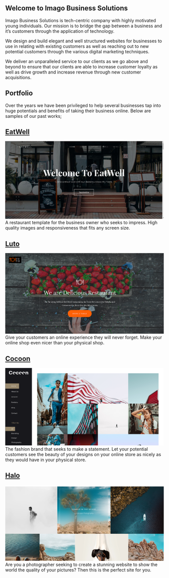 ## Welcome to Imago Business Solutions

Imago Business Solutions is tech-centric company with highly motivated young individuals. Our mission is to bridge the gap between a business and it’s customers through the application of technology. 

We design and build elegant and well structured websites for businesses to use in relating with existing customers as well as reaching out to new potential customers through the various digital marketing techniques.

We deliver an unparalleled service to our clients as we go above and beyond to ensure that our clients are able to increase customer loyalty as well as drive growth and increase revenue through new customer acquisitions.

## Portfolio

Over the years we have been privileged to help several businesses tap into huge potentials and benefits of taking their business online. Below are samples of our past works;

## [EatWell](https://github.com/ImagoBS/imagobs.github.io/tree/master/eatwell)
![image](https://github.com/ImagoBS/imagobs.github.io/blob/master/imgs/eatwell-1.PNG)
A restaurant template for the business owner who seeks to impress. High quality images and responsiveness that fits any screen size.

## [Luto](https://github.com/ImagoBS/imagobs.github.io/tree/master/luto)
![image](https://github.com/ImagoBS/imagobs.github.io/blob/master/imgs/luto-1.PNG)
Give your customers an online experience they will never forget. Make your online shop even nicer than your physical shop. 

## [Cocoon]()
![image](https://github.com/ImagoBS/imagobs.github.io/blob/master/imgs/cocoon-1.PNG)
The fashion brand that seeks to make a statement. Let your potential customers see the beauty of your designs on your online store as nicely as they would have in your physical store.

## [Halo](https://github.com/ImagoBS/imagobs.github.io/tree/master/halo)
![image](https://github.com/ImagoBS/imagobs.github.io/blob/master/imgs/halo.PNG)
Are you a photographer seeking to create a stunning website to show the world the quality of your pictures? Then this is the perfect site for you. 


